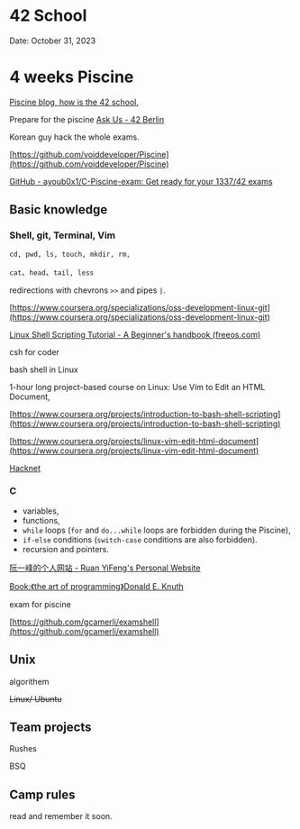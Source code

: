 # 42 School

Date: October 31, 2023

# 4 weeks Piscine

[Piscine blog, how is the 42 school.](https://medium.com/@themichaelbrave/lessons-learned-after-a-month-of-code-at-42s-piscine-679afb17fb)

Prepare for the piscine [Ask Us - 42 Berlin](https://42berlin.de/faq/)

Korean guy hack the whole exams.

[https://github.com/voiddeveloper/Piscine](https://github.com/voiddeveloper/Piscine)

[GitHub - ayoub0x1/C-Piscine-exam: Get ready for your 1337/42 exams](https://github.com/ayoub0x1/C-Piscine-exam/tree/main)

## Basic knowledge

### Shell, git, Terminal, Vim

`cd, pwd, ls, touch, mkdir, rm,` 

`cat`、`head`、`tail, less`

redirections with chevrons `>>` and pipes `|`.

[https://www.coursera.org/specializations/oss-development-linux-git](https://www.coursera.org/specializations/oss-development-linux-git) 

[Linux Shell Scripting Tutorial - A Beginner's handbook (freeos.com)](http://www.freeos.com/guides/lsst/)

csh for coder 

bash shell in Linux

1-hour long project-based course on Linux: Use Vim to Edit an HTML Document,

[https://www.coursera.org/projects/introduction-to-bash-shell-scripting](https://www.coursera.org/projects/introduction-to-bash-shell-scripting)

[https://www.coursera.org/projects/linux-vim-edit-html-document](https://www.coursera.org/projects/linux-vim-edit-html-document)

[Hacknet](http://www.hacknet-os.com/)

### C

- variables,
- functions,
- `while` loops (`for` and `do...while` loops are forbidden during the Piscine),
- `if-else` conditions (`switch-case` conditions are also forbidden).
- recursion and pointers.

[阮一峰的个人网站 - Ruan YiFeng's Personal Website](https://ruanyifeng.com/)

[Book:《the art of programming》Donald E. Knuth](https://www.google.com/url?sa=t&rct=j&q=&esrc=s&source=web&cd=&ved=2ahUKEwjC_p-kvMqDAxU6R_EDHfN6B9QQFnoECBQQAQ&url=https%3A%2F%2Fgithub.com%2Fliujiming789%2FThe-Art-of-Computer-Programming%2Fblob%2Fmaster%2F%25E8%25AE%25A1%25E7%25AE%2597%25E6%259C%25BA%25E7%25A8%258B%25E5%25BA%258F%25E8%25AE%25BE%25E8%25AE%25A1%25E8%2589%25BA%25E6%259C%25AF%25EF%25BC%2588%25E7%25AC%25AC1%25E5%258D%25B7%25EF%25BC%2589%25E5%259F%25BA%25E6%259C%25AC%25E7%25AE%2597%25E6%25B3%2595%25EF%25BC%2588%25E7%25AC%25AC3%25E7%2589%2588%25EF%25BC%2589%25202002.pdf&usg=AOvVaw2FWZKUZjHvUTOreY_ziVSd&opi=89978449)

exam for piscine

[https://github.com/gcamerli/examshell](https://github.com/gcamerli/examshell)

## Unix

algorithem

~~Linux/ Ubuntu~~

## Team projects

Rushes

BSQ

## Camp rules

read and remember it soon.